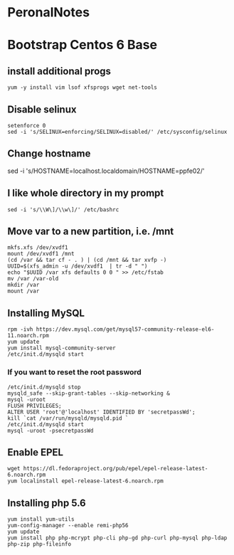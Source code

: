 # PeronalNotes
# Bootstrap Centos 6 Base

## install additional progs
```
yum -y install vim lsof xfsprogs wget net-tools
```
## Disable selinux
```
setenforce 0
sed -i 's/SELINUX=enforcing/SELINUX=disabled/' /etc/sysconfig/selinux
```
## Change hostname
sed -i 's/HOSTNAME=localhost.localdomain/HOSTNAME=ppfe02/'

## I like whole directory in my prompt
```
sed -i 's/\\W\]/\\w\]/' /etc/bashrc
```

## Move var to a new partition, i.e. /mnt
```
mkfs.xfs /dev/xvdf1
mount /dev/xvdf1 /mnt
(cd /var && tar cf - . ) | (cd /mnt && tar xvfp -)
UUID=$(xfs_admin -u /dev/xvdf1  | tr -d " ")
echo "$UUID /var xfs defaults 0 0 " >> /etc/fstab
mv /var /var-old
mkdir /var
mount /var
```

## Installing MySQL
```
rpm -ivh https://dev.mysql.com/get/mysql57-community-release-el6-11.noarch.rpm
yum update
yum install mysql-community-server
/etc/init.d/mysqld start
```

### If you want to reset the root password
```
/etc/init.d/mysqld stop
mysqld_safe --skip-grant-tables --skip-networking &
mysql -uroot
FLUSH PRIVILEGES;
ALTER USER 'root'@'localhost' IDENTIFIED BY 'secretpassWd';
kill `cat /var/run/mysqld/mysqld.pid `
/etc/init.d/mysqld start
mysql -uroot -psecretpassWd
```

## Enable EPEL
```
wget https://dl.fedoraproject.org/pub/epel/epel-release-latest-6.noarch.rpm
yum localinstall epel-release-latest-6.noarch.rpm
```
## Installing php 5.6 
```
yum install yum-utils
yum-config-manager --enable remi-php56
yum update
yum install php php-mcrypt php-cli php-gd php-curl php-mysql php-ldap php-zip php-fileinfo
```

